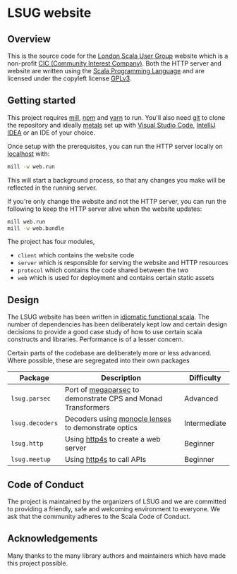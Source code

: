 # LSUG website

## Overview

This is the source code for the [London Scala User Group](https://www.lsug.org) website which
is a non-profit [CIC (Community Interest Company)](https://www.gov.uk/government/organisations/office-of-the-regulator-of-community-interest-companies).
Both the HTTP server and website are written using the [Scala Programming Language](https://www.scala-lang.org/)
and are licensed under the copyleft license [GPLv3](https://www.gnu.org/licenses/gpl-3.0.en.html).

## Getting started

This project requires [mill](http://www.lihaoyi.com/mill/), [npm](https://www.npmjs.com/) and [yarn](https://yarnpkg.com/)
to run. You'll also need [git](https://git-scm.com/) to clone the repository and ideally [metals](https://scalameta.org/metals/)
set up with [Visual Studio Code](https://code.visualstudio.com/), [IntelliJ IDEA](https://www.jetbrains.com/idea/) or an IDE
of your choice.

Once setup with the prerequisites, you can run the HTTP server locally on [localhost](http://localhost:8080) with:

```sh
mill -w web.run
```

This will start a background process, so that any changes you make will be reflected in the running server.

If you're only change the website and not the HTTP server, you can run the following to keep the HTTP server alive
when the website updates:

```sh
mill web.run
mill -w web.bundle
```

The project has four modules,

 - `client` which contains the website code
 - `server` which is responsible for serving the website and HTTP resources
 - `protocol` which contains the code shared between the two
 - `web` which is used for deployment and contains certain static assets

## Design

The LSUG website has been written in [idiomatic functional scala](https://en.wikipedia.org/wiki/Functional_programming).
The number of dependencies has been deliberately kept low and certain design decisions to provide a good
case study of how to use certain scala constructs and libraries. Performance is of a lesser concern.

Certain parts of the codebase are deliberately more or less advanced. Where possible, these
are segregated into their own packages

| Package           | Description                                                                                                           | Difficulty     |
| ----------------- | --------------------------------------------------------------------------------------------------------------------- | -------------- |
| `lsug.parsec`     | Port of [megaparsec](https://hackage.haskell.org/package/megaparsec) to demonstrate CPS and Monad Transformers        | Advanced       |
| `lsug.decoders`   | Decoders using [monocle lenses](https://julien-truffaut.github.io/Monocle/) to demonstrate optics                     | Intermediate   |
| `lsug.http`       | Using [http4s](https://http4s.org/) to create a web server                                                            | Beginner       |
| `lsug.meetup`     | Using [http4s](https://http4s.org/) to call APIs                                                                      | Beginner       |



## Code of Conduct

The project is maintained by the organizers of LSUG and we are committed to providing a friendly,
safe and welcoming environment to everyone. We ask that the community adheres to the Scala Code
of Conduct.


## Acknowledgements

Many thanks to the many library authors and maintainers which have made this project possible.
